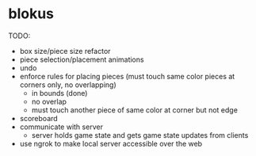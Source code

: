 # blokus
TODO:
* box size/piece size refactor
* piece selection/placement animations
* undo
* enforce rules for placing pieces (must touch same color pieces at corners only, no overlapping)
  * in bounds (done)
  * no overlap
  * must touch another piece of same color at corner but not edge
* scoreboard
* communicate with server
  * server holds game state and gets game state updates from clients
* use ngrok to make local server accessible over the web